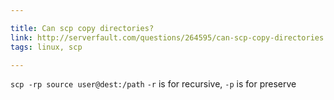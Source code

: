 ```yaml
---

title: Can scp copy directories?
link: http://serverfault.com/questions/264595/can-scp-copy-directories
tags: linux, scp

---
```


`scp -rp source user@dest:/path`
`-r` is for recursive, `-p` is for preserve

